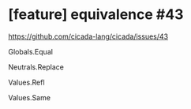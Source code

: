 # [feature] equivalence #43

https://github.com/cicada-lang/cicada/issues/43

Globals.Equal

Neutrals.Replace

Values.Refl

Values.Same
